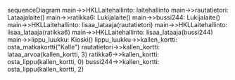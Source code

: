 
 sequenceDiagram
    main->>HKLLaitehallinto: laitehallinto
    main->>rautatietori: Lataajalaite()
    main->>ratikka6: Lukijalaite()
    main->>bussi244: Lukijalaite()
    main->>HKLLaitehallinto: lisaa_lataaja(rautatietori)
    main->>HKLLaitehallinto: lisaa_lataaja(ratikka6)
    main->>HKLLaitehallinto: lisaa_lataaja(bussi244)
    main->>lippu_luukku: Kioski()
    lippu_luukku->>kallen_kortti: osta_matkakortti("Kalle")
    rautatietori->>kallen_kortti: lataa_arvoa(kallen_kortti, 3)
    ratikka6->>kallen_kortti: osta_lippu(kallen_kortti, 0)
    bussi244->>kallen_kortti: osta_lippu(kallen_kortti, 2)
